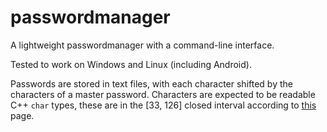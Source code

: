 # passwordmanager
A lightweight passwordmanager with a command-line interface.

Tested to work on Windows and Linux (including Android).

Passwords are stored in text files, with each character shifted by the characters of a master password. Characters are expected to be readable C++ `char` types, these are in the \[33, 126\] closed interval according to [this](https://en.cppreference.com/w/cpp/language/ascii) page.
